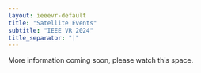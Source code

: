 ```yaml
---
layout: ieeevr-default
title: "Satellite Events"
subtitle: "IEEE VR 2024"
title_separator: "|"
---
```


<div>
     <p>
        More information coming soon, please watch this space.
    </p> 
  <script> /***
  
    <h1 id="cfp-journal"> Call for Satellite Events </h1>
    <p>
        <strong style="color: black">IEEE VR 2024: the 31<sup>st</sup> IEEE Conference on Virtual Reality and 3D User Interfaces</strong><br />
        March 16-20, 2024 | Orlando, Florida USA
    </p>


    <h2 id="overview"> Overview </h2>
    <p>
        We invite proposals for satellite events since the potential travel restrictions could make it inconvenient for some registered members to travel to Shanghai. Members are encouraged to organize satellite events to provide more networking opportunities for our community. Accepted Satellite Events will be advertised on the IEEE VR 2024 website by their location, contact information, and link to the organizers’ website.
    </p>

    <h2 id="guideline"> Submission Guidelines</h2>
    <p>
        Proposals for satellite events should be submitted electronically to  <i class="fas fa-fw fa-envelope-square emailIcon" style=""></i><i class="emailText"> general2024 [at] ieeevr.org </i> and should include:
        <ul>
        <li>A brief description (500 words or less) of the satellite event (location, time, the maximum number of attendances, etc.)</li>
        <li>The names, contact information, and short (100 words or less) biographies for the organizers.</li>
        </ul>
        To mention that, the organization and all costs incurred are under the full responsibility of the organizers of the Satellite Event.
    </p>

    <h2 id="contacts"> Contacts </h2>
    <p>
        For more information, please contact <i class="fas fa-fw fa-envelope-square emailIcon" style=""></i><i class="emailText">general2024 [at] ieeevr.org </i>
    </p>
   
***/</script> 

</div>
